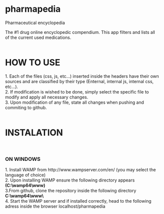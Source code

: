 # pharmapedia
Pharmaceutical encyclopedia

The #1 drug online encyclopedic compendium. This app filters and lists all of the current used medications.
<br>
<br>
<H1>HOW TO USE</H1>
1. Each of the files (css, js, etc...) inserted inside the headers have their own sources and are classified by their type (Enternal, internal js, internal css, etc...).
<br>
2. If modification is wished to be done, simply select the specific file to modify and apply all necessary changes.
<br>
3. Upon modification of any file, state all changes when pushing and commiting to github.
<br>
<br>
<H1>INSTALATION</H1>
<br>
<H3>ON WINDOWS</H3>
1. Install WAMP from http://www.wampserver.com/en/ (you may select the language of choice)
<br>
2. Upon installing WAMP ensure the following directory appears <strong>(C:\wamp64\www)</strong>
<br>
3.From github, clone the repository inside the following directory <strong>C:\wamp64\www\</strong>
<br>
4. Start the WAMP server and if installed correctly, head to the following adress inside the browser localhost/pharmapedia
